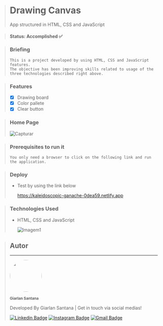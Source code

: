 > # Drawing Canvas
> App structured in HTML, CSS and JavaScript

> #### Status: Accomplished ✅

> ### Briefing
>     This is a project developed by using HTML, CSS and JavaScript features.
>     The objective has been improving skills related to usage of the three technologies described right above.

> ### Features
> - [X] Drawing board
> - [X] Color pallete
> - [X] Clear button

> ### Home Page
>   ![Capturar](https://user-images.githubusercontent.com/108962578/235799977-31d91b83-2a62-4e14-9deb-57981d9b6540.PNG)

> ### Prerequisites to run it
>     You only need a browser to click on the following link and run the application.

> ### Deploy
> * Test by using the link below
> 
>   https://kaleidoscopic-ganache-0dea59.netlify.app


> ### Technologies Used
> * HTML, CSS and JavaScript
>
>   ![Imagem1](https://user-images.githubusercontent.com/108962578/232353877-d3f14d59-7605-4d3f-9822-d5762758a31f.png)

> ## Autor
> ---
> <a href="https://www.instagram.com/santana.fsd/">
> <img style="border-radius: 50%;" src="https://user-images.githubusercontent.com/108962578/231322748-dab2928a-a426-453c-9f2a-23d6b6bc104d.png" width="100px;" alt=""/></a>
>
> <sub><b>Giarlan Santana</b></sub></a></a>
>
> Developed By Giarlan Santana | Get in touch via social medias!
>
> [![Linkedin Badge](https://img.shields.io/badge/-Giarlan-blue?style=flat-square&logo=Linkedin&logoColor=white&link=https://www.linkedin.com/in/giarlan-santana-367022152/)](https://www.linkedin.com/in/giarlan-santana-367022152/)
> [![Instagram Badge](https://img.shields.io/badge/-Giarlan-CE59CE?style=flat-square&logo=Instagram&logoColor=white&link=https://www.instagram.com/santana.fsd/)](https://www.instagram.com/santana.fsd/)
> [![Gmail Badge](https://img.shields.io/badge/-giarlansilva@gmail.com-EA4335?style=flat-square&logo=Gmail&logoColor=white&link=mailto:giarlansilva@gmail.com)](mailto:giarlansilva@gmail.com)
